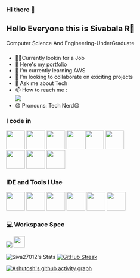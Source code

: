 ### Hi there 👋
## Hello Everyone this is Sivabala R👋

Computer Science And Engineering-UnderGraduate

#####
- 🤵💼Currently lookin for a Job
- 🔭 Here's [my portfolio]()            
- 🌱 I’m currently learning AWS
- 👯 I’m looking to collaborate on exiciting projects
- 💬 Ask me about Tech
- 📫 How to reach me :
<br /> [<img src="https://img.shields.io/badge/LinkedIn-0077B5?style=for-the-badge&logo=linkedin&logoColor=white" />](https://linkedin.com/in/sivabala2701)
- 😄 Pronouns: Tech Nerd😃
### I code in
<img height="50" width="50" src="https://img.icons8.com/color/48/000000/python.png" />  <img height="50" width="50" src="https://img.icons8.com/color/48/000000/html-5.png" /> <img height="50" width="50" src="https://img.icons8.com/color/48/000000/css3.png" />
<img height="50" width="50" src="https://img.icons8.com/color/48/000000/javascript.png"/><img height="50" width="50" src="https://img.icons8.com/color/48/000000/tailwindcss.png"/> <img height="50" width="50" src="https://img.icons8.com/color/48/000000/c.png"/>    
<img height="50" width="50" src="https://icons8.com/icon/40669/c%2B%2B"/> <img height="50" width="50" src="https://img.icons8.com/color/48/000000/mysql-logo.png"/> <img height="50" width="50" src="https://img.icons8.com/color/48/000000/mongodb.png"/> 


### IDE and Tools I Use
<img height="50" width="50" src="https://img.icons8.com/color/48/000000/visual-studio-code-2019.png"/> <img height="50" width="50" src="https://img.icons8.com/color/50/000000/github.png"/> <img height="50" width="50" src="https://upload.wikimedia.org/wikipedia/commons/d/d0/Google_Colaboratory_SVG_Logo.svg"/> <img height="50" src="https://img.icons8.com/color/480/null/notion--v1.png" /> <img height="50" src="https://logos-world.net/wp-content/uploads/2021/10/Tableau-Logo.png" />   <img height="50" src="https://img.shields.io/badge/Netlify-00C7B7?style=for-the-badge&logo=netlify&logoColor=white"/> 


### 💻 Workspace Spec
<img  src="https://in.images.search.yahoo.com/images/view;_ylt=Awr1RXWzHwVmkxEIyyu9HAx.;_ylu=c2VjA3NyBHNsawNpbWcEb2lkA2U0ZDY2YzVjYzExNWExZTg1YjhhOTA2ZjdiZDhjOTM5BGdwb3MDMwRpdANiaW5n?back=https%3A%2F%2Fin.images.search.yahoo.com%2Fsearch%2Fimages%3Fp%3Dryzen%2B5%2Bhexa%2Blogo%26fr%3Dmcafee%26tab%3Dorganic%26ri%3D3&w=920&h=500&imgurl=allvectorlogo.com%2Fimg%2F2017%2F07%2Famd-ryzen-5-logo.png&rurl=http%3A%2F%2Fallvectorlogo.com%2Famd-ryzen-5-logo%2F&size=+8.2KB&p=ryzen+5+hexa+logo&oid=e4d66c5cc115a1e85b8a906f7bd8c939&fr2=&fr=mcafee&tt=AMD+Ryzen+5+Logo+Download+-+AI+-+All+Vector+Logo&b=0&ni=160&no=3&ts=&tab=organic&sigr=zIa3A815tsJ0&sigb=YGdCk3gf1THz&sigi=q5bdWWtAqmCV&sigt=jcfByTKZOD9I&.crumb=FN.3mA91dHB&fr=mcafee"/> <img height="30" src="https://in.images.search.yahoo.com/images/view;_ylt=Awr1RXXjHwVm8PkJqFK9HAx.;_ylu=c2VjA3NyBHNsawNpbWcEb2lkAzEyNjhhODNmNmU5OGQ4MmM1ODM4Y2YzMDQ4ZGE2N2ExBGdwb3MDMTMEaXQDYmluZw--?back=https%3A%2F%2Fin.images.search.yahoo.com%2Fsearch%2Fimages%3Fp%3Drtx%2B3050%2Blogo%26ei%3DUTF-8%26fr%3Dmcafee%26fr2%3Dp%253As%252Cv%253Ai%252Cm%253Asb-top%26tab%3Dorganic%26ri%3D13&w=337&h=338&imgurl=arbitrage.jpn.org%2Fit%2Fwp-content%2Fuploads%2Fsites%2F45%2F2022%2F08%2Fnvidia-geforce-rtx-3050-logo.jpg&rurl=http%3A%2F%2Farbitrage.jpn.org%2Fit%2Fnvidia-geforce-rtx-3050-gpu-pc%2F&size=36.7KB&p=rtx+3050+logo&oid=1268a83f6e98d82c5838cf3048da67a1&fr2=p%3As%2Cv%3Ai%2Cm%3Asb-top&fr=mcafee&tt=GeForce+RTX+3050%E6%90%AD%E8%BC%89%E3%81%8A%E3%81%99%E3%81%99%E3%82%81%E3%83%91%E3%82%BD%E3%82%B3%E3%83%B3%E3%81%AE%E6%AF%94%E8%BC%83+%7C+IT%E3%83%8F%E3%83%B3%E3%83%89%E3%83%96%E3%83%83%E3%82%AF&b=0&ni=160&no=13&ts=&tab=organic&sigr=4nQ9MhAhS7vS&sigb=yKDP2xocDeCz&sigi=VPYv36b4N4bi&sigt=ZCybFM7jb1VH&.crumb=FN.3mA91dHB&fr=mcafee&fr2=p%3As%2Cv%3Ai%2Cm%3Asb-top"/>  

![Siva27012's Stats](https://github-readme-stats.vercel.app/api?username=Siva27012&theme=dark&show_icons=true&hide_border=true&count_private=true)
[![GitHub Streak](https://github-readme-streak-stats.herokuapp.com?user=Siva27012&theme=dark)](https://git.io/streak-stats)

[![Ashutosh's github activity graph](https://github-readme-activity-graph.vercel.app/graph?username=Siva27012&bg_color=050505&color=00ffbf&line=00c26e&point=f5f6fa&area=true&hide_border=true)](https://github.com/ashutosh00710/github-readme-activity-graph)
